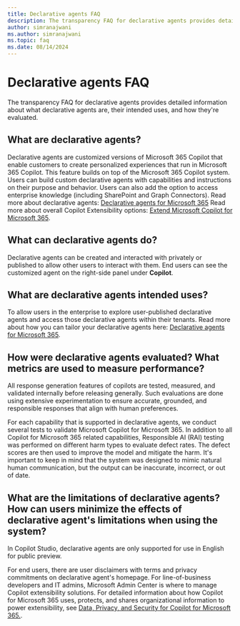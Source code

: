 ```yaml
---
title: Declarative agents FAQ
description: The transparency FAQ for declarative agents provides detailed information about what declarative agents are, their intended uses, and how they're evaluated.
author: simranajwani
ms.author: simranajwani
ms.topic: faq
ms.date: 08/14/2024
---
```


# Declarative agents FAQ

The transparency FAQ for declarative agents provides detailed information about what declarative agents are, their intended uses, and how they're evaluated.

## What are declarative agents?

Declarative agents are customized versions of Microsoft 365 Copilot that enable customers to create personalized experiences that run in Microsoft 365 Copilot. This feature builds on top of the Microsoft 365 Copilot system. Users can build custom declarative agents with capabilities and instructions on their purpose and behavior. Users can also add the option to access enterprise knowledge (including SharePoint and Graph Connectors). Read more about declarative agents: [Declarative agents for Microsoft 365](/microsoft-365-copilot/extensibility/overview-declarative-agent) Read more about overall Copilot Extensibility options: [Extend Microsoft Copilot for Microsoft 365](/microsoft-365-copilot/extensibility/).

## What can declarative agents do?

Declarative agents can be created and interacted with privately or published to allow other users to interact with them. End users can see the customized agent on the right-side panel under **Copilot**.

## What are declarative agents intended uses?

To allow users in the enterprise to explore user-published declarative agents and access those declarative agents within their tenants. Read more about how you can tailor your declarative agents here: [Declarative agents for Microsoft 365](./overview-declarative-agent.md#tailor-declarative-agents-for-your-scenario).

## How were declarative agents evaluated? What metrics are used to measure performance?

All response generation features of copilots are tested, measured, and validated internally before releasing generally. Such evaluations are done using extensive experimentation to ensure accurate, grounded, and responsible responses that align with human preferences.

For each capability that is supported in declarative agents, we conduct several tests to validate Microsoft Copilot for Microsoft 365. In addition to all Copilot for Microsoft 365 related capabilities, Responsible AI (RAI) testing was performed on different harm types to evaluate defect rates. The defect scores are then used to improve the model and mitigate the harm. It's important to keep in mind that the system was designed to mimic natural human communication, but the output can be inaccurate, incorrect, or out of date.

## What are the limitations of declarative agents? How can users minimize the effects of declarative agent's limitations when using the system?

In Copilot Studio, declarative agents are only supported for use in English for public preview.

For end users, there are user disclaimers with terms and privacy commitments on declarative agent's homepage. For line-of-business developers and IT admins, Microsoft Admin Center is where to manage Copilot extensibility solutions. For detailed information about how Copilot for Microsoft 365 uses, protects, and shares organizational information to power extensibility, see [Data, Privacy, and Security for Copilot for Microsoft 365.](/copilot/microsoft-365/microsoft-365-copilot-privacy).
